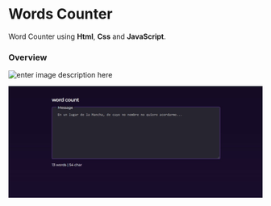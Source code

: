 # Words Counter 
                         
Word Counter using **Html**, **Css** and **JavaScript**.
### Overview
![enter image description here](https://github.com/lupeMorales/word-counter/blob/main/wordCounter.gif?raw=true)

![enter image description here](https://github.com/lupeMorales/word-counter/blob/main/chrome-capture-2022-9-4.png?raw=true)



